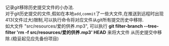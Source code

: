 记录git移除历史提交文件的小办法.  
对于git历史提交的文件,假如在本地`add`,`commit`了一些大文件,在推送到远程时出现413(文件过大)限制,可以执行命令将对应文件从git所有提交历史中移除.  
如大文件 "src/resources/爱的供养.mp3", 可以执行 **git filter-branch --tree-filter 'rm -f src/resources/爱的供养.mp3' HEAD** 来将大文件
从历史提交中移除.(稳妥起见应先备份项目)
